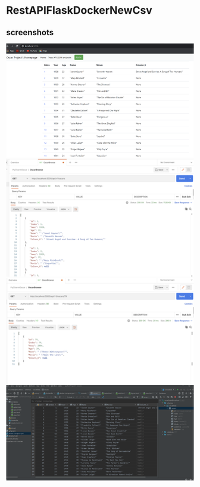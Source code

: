 # RestAPIFlaskDockerNewCsv
## screenshots
![webpage](screenshots/website.png)
![postman all records](screenshots/postman.png)
![One record with get request](screenshots/onerecord.png)
![Post Query](screenshots/Querydata.PNG)
